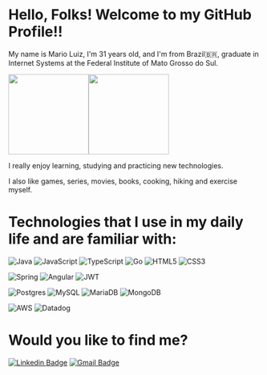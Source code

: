 # Hello, Folks! Welcome to my GitHub Profile!!

My name is Mario Luiz, I'm 31 years old, and I'm from Brazil🇧🇷, graduate in Internet Systems at the Federal Institute of Mato Grosso do Sul.

<img align="center" height="160em" src="https://github-readme-stats.vercel.app/api?username=MarioLuiz&show_icons=true&theme=gotham&bg_color=000"><img align="center" height="160em" src="https://github-readme-stats.vercel.app/api/top-langs/?username=MarioLuiz&amp;layout=compact&amp;langs_count=7&amp;theme=gotham">

I really enjoy learning, studying and practicing new technologies.

I also like games, series, movies, books, cooking, hiking and exercise myself.

# Technologies that I use in my daily life and are familiar with:

  ![Java](https://img.shields.io/badge/java-%23ED8B00.svg?style=for-the-badge&logo=openjdk&logoColor=white)
  ![JavaScript](https://img.shields.io/badge/javascript-%23323330.svg?style=for-the-badge&logo=javascript&logoColor=%23F7DF1E)
  ![TypeScript](https://img.shields.io/badge/typescript-%23007ACC.svg?style=for-the-badge&logo=typescript&logoColor=white)
  ![Go](https://img.shields.io/badge/go-%2300ADD8.svg?style=for-the-badge&logo=go&logoColor=white)
  ![HTML5](https://img.shields.io/badge/html5-%23E34F26.svg?style=for-the-badge&logo=html5&logoColor=white)
  ![CSS3](https://img.shields.io/badge/css3-%231572B6.svg?style=for-the-badge&logo=css3&logoColor=white)


  ![Spring](https://img.shields.io/badge/spring-%236DB33F.svg?style=for-the-badge&logo=spring&logoColor=white)
  ![Angular](https://img.shields.io/badge/angular-%23DD0031.svg?style=for-the-badge&logo=angular&logoColor=white)
  ![JWT](https://img.shields.io/badge/JWT-black?style=for-the-badge&logo=JSON%20web%20tokens)


  ![Postgres](https://img.shields.io/badge/postgres-%23316192.svg?style=for-the-badge&logo=postgresql&logoColor=white)
  ![MySQL](https://img.shields.io/badge/mysql-%2300f.svg?style=for-the-badge&logo=mysql&logoColor=white)
  ![MariaDB](https://img.shields.io/badge/MariaDB-003545?style=for-the-badge&logo=mariadb&logoColor=white)
  ![MongoDB](https://img.shields.io/badge/MongoDB-%234ea94b.svg?style=for-the-badge&logo=mongodb&logoColor=white)


  ![AWS](https://img.shields.io/badge/AWS-%23FF9900.svg?style=for-the-badge&logo=amazon-aws&logoColor=white)
	![Datadog](https://img.shields.io/badge/datadog-%23632CA6.svg?style=for-the-badge&logo=datadog&logoColor=white)
 

# Would you like to find me?

[![Linkedin Badge](https://img.shields.io/badge/-LinkedIn-blue?style=flat-square&logo=Linkedin&logoColor=white&link=www.linkedin.com/in/mario-luiz-oliveira-de-arruda-1992-dev)](https://www.linkedin.com/in/mario-luiz-oliveira-de-arruda-1992-dev/)
[![Gmail Badge](https://img.shields.io/badge/-Gmail-c14438?style=flat-square&logo=Gmail&logoColor=white&link=mailto:marioluiz.arruda@gmail.com)](mailto:marioluiz.arruda@gmail.com)

<!--
**MarioLuiz/MarioLuiz** is a ✨ _special_ ✨ repository because its `README.md` (this file) appears on your GitHub profile.

Here are some ideas to get you started:

- 🔭 I’m currently working on ...
- 🌱 I’m currently learning ...
- 👯 I’m looking to collaborate on ...
- 🤔 I’m looking for help with ...
- 💬 Ask me about ...
- 📫 How to reach me: ...
- 😄 Pronouns: ...
- ⚡ Fun fact: ...
-->


